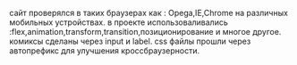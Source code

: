 сайт проверялся в таких браузерах  как : Opega,IE,Chrome
на различных мобильных  устройствах.
в проекте использоваливались :flex,animation,transform,transition,позиционирование и многое другое.
комиксы сделаны через input и label.
css файлы прошли через автопрефикс для улучшения кроссбраузерности.